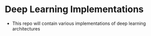 # Deep Learning Implementations
- This repo will contain various implementations of deep learning architectures

